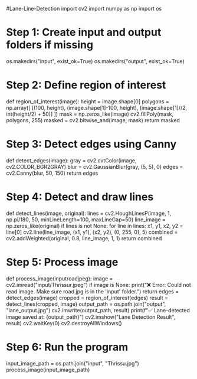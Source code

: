  #Lane-Line-Detection
import cv2
import numpy as np
import os

# Step 1: Create input and output folders if missing
os.makedirs("input", exist_ok=True)
os.makedirs("output", exist_ok=True)

# Step 2: Define region of interest
def region_of_interest(image):
    height = image.shape[0]
    polygons = np.array([
        [(100, height), (image.shape[1]-100, height), (image.shape[1]//2, int(height/2) + 50)]
    ])
    mask = np.zeros_like(image)
    cv2.fillPoly(mask, polygons, 255)
    masked = cv2.bitwise_and(image, mask)
    return masked

# Step 3: Detect edges using Canny
def detect_edges(image):
    gray = cv2.cvtColor(image, cv2.COLOR_BGR2GRAY)
    blur = cv2.GaussianBlur(gray, (5, 5), 0)
    edges = cv2.Canny(blur, 50, 150)
    return edges

# Step 4: Detect and draw lines
def detect_lines(image, original):
    lines = cv2.HoughLinesP(image, 1, np.pi/180, 50, minLineLength=100, maxLineGap=50)
    line_image = np.zeros_like(original)
    if lines is not None:
        for line in lines:
            x1, y1, x2, y2 = line[0]
            cv2.line(line_image, (x1, y1), (x2, y2), (0, 255, 0), 5)
    combined = cv2.addWeighted(original, 0.8, line_image, 1, 1)
    return combined

# Step 5: Process image
def process_image(inputroadjpeg):
    image = cv2.imread("input/Thrissur.jpeg")
    if image is None:
        print("❌ Error: Could not read image. Make sure road.jpg is in the 'input' folder.")
        return
    edges = detect_edges(image)
    cropped = region_of_interest(edges)
    result = detect_lines(cropped, image)
    output_path = os.path.join("output", "lane_output.jpg")
    cv2.imwrite(output_path, result)
    print(f"✅ Lane-detected image saved at: {output_path}")
    cv2.imshow("Lane Detection Result", result)
    cv2.waitKey(0)
    cv2.destroyAllWindows()

# Step 6: Run the program
input_image_path = os.path.join("input", "Thrissu.jpg")
process_image(input_image_path)
